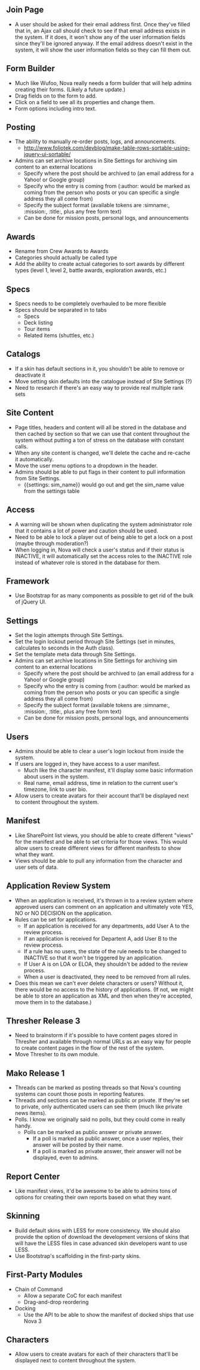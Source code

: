 ## Join Page

* A user should be asked for their email address first. Once they've filled that in, an Ajax call should check to see if that email address exists in the system. If it does, it won't show any of the user information fields since they'll be ignored anyway. If the email address doesn't exist in the system, it will show the user information fields so they can fill them out.

## Form Builder

* Much like Wufoo, Nova really needs a form builder that will help admins creating their forms. (Likely a future update.)
* Drag fields on to the form to add.
* Click on a field to see all its properties and change them.
* Form options including intro text.

## Posting

* The ability to manually re-order posts, logs, and announcements.
    * http://www.foliotek.com/devblog/make-table-rows-sortable-using-jquery-ui-sortable/
* Admins can set archive locations in Site Settings for archiving sim content to an external locations
    * Specify where the post should be archived to (an email address for a Yahoo! or Google group)
	* Specify who the entry is coming from (:author: would be marked as coming from the person who posts or you can specific a single address they all come from)
	* Specify the subject format (available tokens are :simname:, :mission:, :title:, plus any free form text)
	* Can be done for mission posts, personal logs, and announcements

## Awards

* Rename from Crew Awards to Awards
* Categories should actually be called type
* Add the ability to create actual categories to sort awards by different types (level 1, level 2, battle awards, exploration awards, etc.)

## Specs

* Specs needs to be completely overhauled to be more flexible
* Specs should be separated in to tabs
    * Specs
    * Deck listing
    * Tour items
    * Related items (shuttles, etc.)
    
## Catalogs

* If a skin has default sections in it, you shouldn't be able to remove or deactivate it
* Move setting skin defaults into the catalogue instead of Site Settings (?)
* Need to research if there's an easy way to provide real multiple rank sets

## Site Content

* Page titles, headers and content will all be stored in the database and then cached by section so that we can use that content throughout the system without putting a ton of stress on the database with constant calls.
* When any site content is changed, we'll delete the cache and re-cache it automatically.
* Move the user menu options to a dropdown in the header.
* Admins should be able to put flags in their content to pull information from Site Settings.
    * {{settings: sim_name}} would go out and get the sim_name value from the settings table

## Access

* A warning will be shown when duplicating the system administrator role that it contains a lot of power and caution should be used.
* Need to be able to lock a player out of being able to get a lock on a post (maybe through moderation?)
* When logging in, Nova will check a user's status and if their status is INACTIVE, it will automatically set the access roles to the INACTIVE role instead of whatever role is stored in the database for them.

## Framework

* Use Bootstrap for as many components as possible to get rid of the bulk of jQuery UI.

## Settings

* Set the login attempts through Site Settings.
* Set the login lockout period through Site Settings (set in minutes, calculates to seconds in the Auth class).
* Set the template meta data through Site Settings.
* Admins can set archive locations in Site Settings for archiving sim content to an external locations
    * Specify where the post should be archived to (an email address for a Yahoo! or Google group)
	* Specify who the entry is coming from (:author: would be marked as coming from the person who posts or you can specific a single address they all come from)
	* Specify the subject format (available tokens are :simname:, :mission:, :title:, plus any free form text)
	* Can be done for mission posts, personal logs, and announcements

## Users

* Admins should be able to clear a user's login lockout from inside the system.
* If users are logged in, they have access to a user manifest.
    * Much like the character manifest, it'll display some basic information about users in the system.
	* Real name, email address, time in relation to the current user's timezone, link to user bio.
* Allow users to create avatars for their account that'll be displayed next to content throughout the system.

## Manifest

* Like SharePoint list views, you should be able to create different "views" for the manifest and be able to set criteria for those views. This would allow users to create different views for different manifests to show what they want.
* Views should be able to pull any information from the character and user sets of data.

## Application Review System

* When an application is received, it's thrown in to a review system where approved users can comment on an application and ultimately vote YES, NO or NO DECISION on the application.
* Rules can be set for applications.
    * If an application is received for any departments, add User A to the review process.
    * If an application is received for Departent A, add User B to the review process.
    * If a rule has no users, the state of the rule needs to be changed to INACTIVE so that it won't be triggered by an application.
    * If User A is on LOA or ELOA, they shouldn't be added to the review process.
    * When a user is deactivated, they need to be removed from all rules.
* Does this mean we can't ever delete characters or users? Without it, there would be no access to the history of applications. (If not, we might be able to store an application as XML and then when they're accepted, move them in to the database.)

## Thresher Release 3

* Need to brainstorm if it's possible to have content pages stored in Thresher and available through normal URLs as an easy way for people to create content pages in the flow of the rest of the system.
* Move Thresher to its own module.

## Mako Release 1

* Threads can be marked as posting threads so that Nova's counting systems can count those posts in reporting features.
* Threads and sections can be marked as public or private. If they're set to private, only authenticated users can see them (much like private news items).
* Polls. I know we originally said no polls, but they could come in really handy.
    * Polls can be marked as public answer or private answer.
        * If a poll is marked as public answer, once a user replies, their answer will be posted by their name.
        * If a poll is marked as private answer, their answer will not be displayed, even to admins.

## Report Center

* Like manifest views, it'd be awesome to be able to admins tons of options for creating their own reports based on what they want.

## Skinning

* Build default skins with LESS for more consistency. We should also provide the option of download the development versions of skins that will have the LESS files in case advanced skin developers want to use LESS.
* Use Bootstrap's scaffolding in the first-party skins.

## First-Party Modules

* Chain of Command
    * Allow a separate CoC for each manifest
    * Drag-and-drop reordering
* Docking
    * Use the API to be able to show the manifest of docked ships that use Nova 3

## Characters

* Allow users to create avatars for each of their characters that'll be displayed next to content throughout the system.